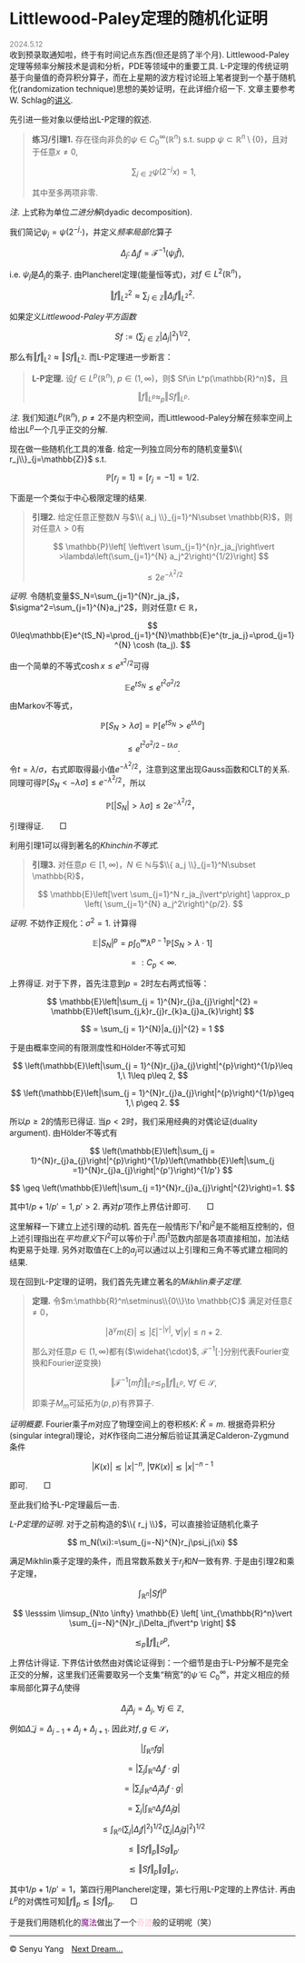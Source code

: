 <style>
.bjimg{
  position: fixed;
  top: 0;
  left: 0;
  width:100%;
height:100%;
min-width: 1000px;
z-index:-10;
zoom: 1;
  background-image: url();
  background-repeat: no-repeat;
  background-size: contain;
  background-position: center 0;
  opacity: 0.3;
  }
</style>
<head>
<script src="https://cdn.mathjax.org/mathjax/latest/MathJax.js?config=TeX-AMS-MML_HTMLorMML" type="text/javascript"></script>
    <script type="text/x-mathjax-config">
        MathJax.Hub.Config({
            tex2jax: {
            skipTags: ['script', 'noscript', 'style', 'textarea', 'pre'],
            inlineMath: [['$','$']]
            }
        });
    </script>
</head>
<div class="bjimg"></div>

# Littlewood-Paley定理的随机化证明

<font size="2" color="grey">2024.5.12</font><br/>
收到预录取通知啦，终于有时间记点东西(但还是鸽了半个月). Littlewood-Paley定理等频率分解技术是调和分析，PDE等领域中的重要工具. L-P定理的传统证明基于向量值的奇异积分算子，而在上星期的波方程讨论班上笔者提到一个基于随机化(randomization technique)思想的美妙证明，在此详细介绍一下. 文章主要参考W. Schlag的[讲义](https://gauss.math.yale.edu/~ws442/harmonicnotes_old.pdf).

先引进一些对象以便给出L-P定理的叙述.

>**练习/引理1.** 存在径向非负的$\psi\in C_0^{\infty}(\mathbb{R}^n)$ s.t. $\mathrm{supp} \ \psi\subset \mathbb{R}^n\setminus\{0\}$，且对于任意$x\neq 0$, 
>
>$$
\sum_{j\in\mathbb{Z}} \psi(2^{-j}x)=1,
$$
>
>其中至多两项非零.<br>

*注*. 上式称为单位*二进分解*(dyadic decomposition).<br/>

我们简记$\psi_j=\psi(2^{-j}\cdot)$，并定义*频率局部化*算子

$$
\Delta_j\colon \Delta_jf=\mathcal{F}^{-1}(\psi_j\hat{f}),
$$

i.e. $\psi_j$是$\Delta_j$的乘子. 由Plancherel定理(能量恒等式)，对$f\in L^2(\mathbb{R}^n)$，

$$
\Vert f\Vert_{L^2}^2\approx \sum_{j\in\mathbb{Z}} \Vert \Delta_jf\Vert_{L^2}^2.
$$ 

如果定义*Littlewood-Paley平方函数*

$$
Sf:=\left( \sum_{j\in \mathbb{Z}} \vert \Delta_j\vert^2 \right)^{1/2},
$$

那么有$\Vert f\Vert_{L^2}\approx \Vert Sf\Vert_{L^2}$. 而L-P定理进一步断言：

>**L-P定理.** 设$f\in L^p(\mathbb{R}^n)$, $p\in (1,\infty)$，则$ Sf\in L^p(\mathbb{R}^n)$，且
>
>$$
\Vert f\Vert_{L^p}\approx_p \Vert Sf\Vert_{L^p}.
$$

*注*. 我们知道$L^p(\mathbb{R}^n)$, $p\neq 2$不是内积空间，而Littlewood-Paley分解在频率空间上给出$L^p$一个几乎正交的分解.<br/>

现在做一些随机化工具的准备. 给定一列独立同分布的随机变量$\\{ r_j\\}_{j=\mathbb{Z}}$ s.t. 

$$
\mathbb{P}[r_j=1]=\mathbb[r_j=-1]=1/2.
$$

下面是一个类似于中心极限定理的结果.

>**引理2.** 给定任意正整数$N$ 与$\\{ a_j \\}_{j=1}^N\subset \mathbb{R}$，则对任意$\lambda>0$有
>
>$$
 \mathbb{P}\left[ \left\vert \sum_{j=1}^{n}r_ja_j\right\vert >\lambda\left(\sum_{j=1}^{N}  a_j^2\right)^{1/2}\right]
$$
>
>$$
\leq 2e^{-\lambda^2/2}
$$

*证明*. 令随机变量$S_N=\sum_{j=1}^{N}r_ja_j$，$\sigma^2=\sum_{j=1}^{N}a_j^2$，则对任意$t\in\mathbb{R}$，

$$
0\leq\mathbb{E}e^{tS_N}=\prod_{j=1}^{N}\mathbb{E}e^{tr_ja_j}=\prod_{j=1}^{N} \cosh (ta_j).
$$

由一个简单的不等式$\cosh x\leq e^{x^2/2}$可得

$$
\mathbb{E}e^{tS_N}\leq e^{t^2\sigma^2/2}
$$

由Markov不等式，

$$
\mathbb{P}[S_N>\lambda\sigma]=\mathbb{P}[e^{tS_N}>e^{t\lambda\sigma}]
$$

$$
\leq e^{t^2\sigma^2/2-t\lambda\sigma}.
$$

令$t=\lambda/\sigma$，右式即取得最小值$e^{-\lambda^2/2}$，注意到这里出现Gauss函数和CLT的关系. 同理可得$\mathbb{P}[S_N<-\lambda\sigma]\leq e^{-\lambda^2/2}$，所以

$$
\mathbb{P}[\vert S_N\vert >\lambda\sigma]\leq 2e^{-\lambda^2/2}，
$$

引理得证.&emsp;&emsp;$\Box$

利用引理1可以得到著名的*Khinchin不等式*.

>**引理3.** 对任意$p\in [1,\infty)$，$N\in \mathbb{N}$与$\\{ a_j \\}_{j=1}^N\subset \mathbb{R}$，
>
>$$
 \mathbb{E}\left[\vert \sum_{j=1}^N r_ja_j\vert^p\right] \approx_p \left( \sum_{j=1}^{N} a_j^2\right)^{p/2}.
$$

*证明*. 不妨作正规化：$\sigma^2=1$. 计算得

$$
\mathbb{E}\vert S_N\vert^p = p\int_{0}^{\infty} \lambda^{p-1}\mathbb{P}[S_N>\lambda\cdot 1]
$$

$$
=:C_p<\infty. 
$$

上界得证. 对于下界，首先注意到$p=2$时左右两式恒等：

$$
\mathbb{E}\left|\sum_{j = 1}^{N}r_{j}a_{j}\right|^{2} = \mathbb{E}\left[\sum_{j,k}r_{j}r_{k}a_{j}a_{k}\right] 
$$

$$
= \sum_{j = 1}^{N}|a_{j}|^{2} = 1
$$

于是由概率空间的有限测度性和Hölder不等式可知

$$
\left(\mathbb{E}\left|\sum_{j = 1}^{N}r_{j}a_{j}\right|^{p}\right)^{1/p}\leq 1,\ 1\leq p\leq 2,
$$

$$
\left(\mathbb{E}\left|\sum_{j = 1}^{N}r_{j}a_{j}\right|^{p}\right)^{1/p}\geq 1,\ p\geq 2.
$$

所以$p\geq 2$的情形已得证. 当$p<2$时，我们采用经典的对偶论证(duality argument). 由Hölder不等式有

$$
\left(\mathbb{E}\left|\sum_{j = 1}^{N}r_{j}a_{j}\right|^{p}\right)^{1/p}\left(\mathbb{E}\left|\sum_{j =1}^{N}r_{j}a_{j}\right|^{p'}\right)^{1/p'}
$$

$$
\geq \left(\mathbb{E}\left|\sum_{j =1}^{N}r_{j}a_{j}\right|^{2}\right)=1.
$$

其中$1/p+1/p'=1, p'>2$. 再对$p'$项作上界估计即可.&emsp;&emsp;$\Box$

这里解释一下建立上述引理的动机. 首先在一般情形下$l^1$和$l^2$是不能相互控制的，但上述引理指出在*平均意义*下$l^2$可以等价于$l^1$.而$l^1$范数内部是各项直接相加，加法结构更易于处理.  另外对取值在$\mathbb{C}$上的$a_j$可以通过以上引理和三角不等式建立相同的结果.<br/>  

现在回到L-P定理的证明，我们首先先建立著名的*Mikhlin乘子定理*.

>**定理.** 令$m:\mathbb{R}^n\setminus\\{0\\}\to \mathbb{C}$ 满足对任意$\xi\neq 0$，
>
>$$
\vert \partial^{\gamma}m(\xi)\vert\lesssim \vert\xi\vert^{-\vert\gamma\vert},\ \forall \vert\gamma\vert\leq n+2.
$$
>
>那么对任意$p\in (1,\infty)$都有($\widehat{\cdot}$, $\mathcal{F}^{-1}[\cdot]$分别代表Fourier变换和Fourier逆变换)
>
>$$
\Vert\mathcal{F}^{-1}[m\widehat{f}]\Vert_{L^p}\lesssim_p \Vert f\Vert_{L^p},\ \forall f\in\mathcal{S},
$$
>
>即乘子$M_m$可延拓为$(p,p)$有界算子.

*证明概要*. Fourier乘子$m$对应了物理空间上的卷积核$K:\ \hat{K}=m$. 根据奇异积分(singular integral)理论，对$K$作径向二进分解后验证其满足Calderon-Zygmund条件

$$
\vert K(x)\vert\lesssim \vert x\vert^{-n},\ \vert \nabla K(x)\vert\lesssim \vert x\vert^{-n-1}
$$

即可.&emsp;&emsp;$\Box$

至此我们给予L-P定理最后一击.

*L-P定理的证明*. 对于之前构造的$\\{ r_j \\}$，可以直接验证随机化乘子

$$
m_N(\xi):=\sum_{j=-N}^{N}r_j\psi_j(\xi)
$$

满足Mikhlin乘子定理的条件，而且常数系数关于$r_j$和$N$一致有界. 于是由引理2和乘子定理，

$$
\int_{\mathbb{R}^n} \vert Sf\vert^p
$$

$$
\lesssim \limsup_{N\to \infty} \mathbb{E} \left[ \int_{\mathbb{R}^n}\vert \sum_{j=-N}^{N}r_j\Delta_jf\vert^p \right]
$$

$$
\lesssim_p \Vert f\Vert_{L^p}^p, 
$$

上界估计得证. 下界估计依然由对偶论证得到：一个细节是由于L-P分解不是完全正交的分解，这里我们还需要取另一个支集“稍宽”的$\tilde{\psi}\in C_0^{\infty}$，并定义相应的频率局部化算子$\tilde{\Delta}_j$使得

$$ 
\tilde{\Delta}_j\Delta_j=\Delta_j,\ \forall j\in\mathbb{Z},
$$

例如$\tilde{\Delta}\_j=\Delta_{j-1}+\Delta_j+\Delta_{j+1}$. 因此对$f,g\in\mathcal{S}$，

$$
\vert\int_{\mathbb{R}^n} fg\vert
$$

$$
=\vert\sum_j \int_{\mathbb{R}^n} \Delta_jf\cdot g\vert
$$

$$
=\vert\sum_j \int_{\mathbb{R}^n} \tilde{\Delta}_j\Delta_jf\cdot g\vert
$$

$$
=\sum_j \vert\int_{\mathbb{R}^n} \Delta_jf\tilde{\Delta}_jg\vert
$$

$$
\leq \int_{\mathbb{R}^n} \left(\sum_j\vert \Delta_jf\vert^2\right)^{1/2} \left( \sum_j\vert \tilde{\Delta}_jg\vert^2\right)^{1/2}
$$

$$
\leq \Vert Sf\Vert_p\Vert Sg\Vert_{p'}
$$

$$
\lesssim \Vert Sf\Vert_p\Vert g\Vert_{p'},
$$

其中$1/p+1/p'=1$，第四行用Plancherel定理，第七行用L-P定理的上界估计. 再由$L^p$的对偶性可知$\Vert f\Vert_p\lesssim \Vert Sf\Vert_p$.&emsp;&emsp;$\Box$

于是我们用随机化的<font color="purple">魔法</font>做出了一个<font color="pink">奇迹</font>般的证明呢（笑）

<hr style="height:1px">

&copy; Senyu Yang&emsp;<a href="." target="_self" >Next Dream...</a>
